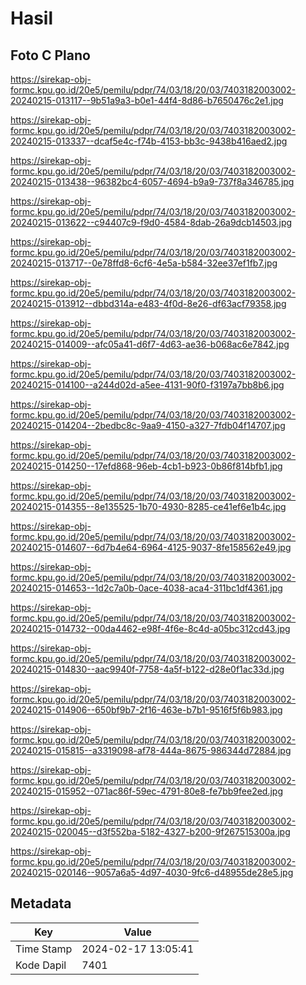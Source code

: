 # Hasil

## Foto C Plano

https://sirekap-obj-formc.kpu.go.id/20e5/pemilu/pdpr/74/03/18/20/03/7403182003002-20240215-013117--9b51a9a3-b0e1-44f4-8d86-b7650476c2e1.jpg

https://sirekap-obj-formc.kpu.go.id/20e5/pemilu/pdpr/74/03/18/20/03/7403182003002-20240215-013337--dcaf5e4c-f74b-4153-bb3c-9438b416aed2.jpg

https://sirekap-obj-formc.kpu.go.id/20e5/pemilu/pdpr/74/03/18/20/03/7403182003002-20240215-013438--96382bc4-6057-4694-b9a9-737f8a346785.jpg

https://sirekap-obj-formc.kpu.go.id/20e5/pemilu/pdpr/74/03/18/20/03/7403182003002-20240215-013622--c94407c9-f9d0-4584-8dab-26a9dcb14503.jpg

https://sirekap-obj-formc.kpu.go.id/20e5/pemilu/pdpr/74/03/18/20/03/7403182003002-20240215-013717--0e78ffd8-6cf6-4e5a-b584-32ee37ef1fb7.jpg

https://sirekap-obj-formc.kpu.go.id/20e5/pemilu/pdpr/74/03/18/20/03/7403182003002-20240215-013912--dbbd314a-e483-4f0d-8e26-df63acf79358.jpg

https://sirekap-obj-formc.kpu.go.id/20e5/pemilu/pdpr/74/03/18/20/03/7403182003002-20240215-014009--afc05a41-d6f7-4d63-ae36-b068ac6e7842.jpg

https://sirekap-obj-formc.kpu.go.id/20e5/pemilu/pdpr/74/03/18/20/03/7403182003002-20240215-014100--a244d02d-a5ee-4131-90f0-f3197a7bb8b6.jpg

https://sirekap-obj-formc.kpu.go.id/20e5/pemilu/pdpr/74/03/18/20/03/7403182003002-20240215-014204--2bedbc8c-9aa9-4150-a327-7fdb04f14707.jpg

https://sirekap-obj-formc.kpu.go.id/20e5/pemilu/pdpr/74/03/18/20/03/7403182003002-20240215-014250--17efd868-96eb-4cb1-b923-0b86f814bfb1.jpg

https://sirekap-obj-formc.kpu.go.id/20e5/pemilu/pdpr/74/03/18/20/03/7403182003002-20240215-014355--8e135525-1b70-4930-8285-ce41ef6e1b4c.jpg

https://sirekap-obj-formc.kpu.go.id/20e5/pemilu/pdpr/74/03/18/20/03/7403182003002-20240215-014607--6d7b4e64-6964-4125-9037-8fe158562e49.jpg

https://sirekap-obj-formc.kpu.go.id/20e5/pemilu/pdpr/74/03/18/20/03/7403182003002-20240215-014653--1d2c7a0b-0ace-4038-aca4-311bc1df4361.jpg

https://sirekap-obj-formc.kpu.go.id/20e5/pemilu/pdpr/74/03/18/20/03/7403182003002-20240215-014732--00da4462-e98f-4f6e-8c4d-a05bc312cd43.jpg

https://sirekap-obj-formc.kpu.go.id/20e5/pemilu/pdpr/74/03/18/20/03/7403182003002-20240215-014830--aac9940f-7758-4a5f-b122-d28e0f1ac33d.jpg

https://sirekap-obj-formc.kpu.go.id/20e5/pemilu/pdpr/74/03/18/20/03/7403182003002-20240215-014906--650bf9b7-2f16-463e-b7b1-9516f5f6b983.jpg

https://sirekap-obj-formc.kpu.go.id/20e5/pemilu/pdpr/74/03/18/20/03/7403182003002-20240215-015815--a3319098-af78-444a-8675-986344d72884.jpg

https://sirekap-obj-formc.kpu.go.id/20e5/pemilu/pdpr/74/03/18/20/03/7403182003002-20240215-015952--071ac86f-59ec-4791-80e8-fe7bb9fee2ed.jpg

https://sirekap-obj-formc.kpu.go.id/20e5/pemilu/pdpr/74/03/18/20/03/7403182003002-20240215-020045--d3f552ba-5182-4327-b200-9f267515300a.jpg

https://sirekap-obj-formc.kpu.go.id/20e5/pemilu/pdpr/74/03/18/20/03/7403182003002-20240215-020146--9057a6a5-4d97-4030-9fc6-d48955de28e5.jpg


## Metadata

| Key        | Value               |
| ---------- | ------------------- |
| Time Stamp | 2024-02-17 13:05:41 |
| Kode Dapil | 7401                |



